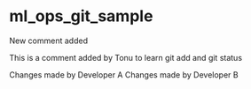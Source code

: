 # ml_ops_git_sample

New comment added

This is a comment added by Tonu to learn git add and git status

Changes made by Developer A
Changes made by Developer B
 


 
